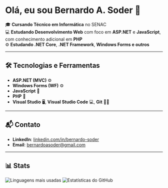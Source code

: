# Olá, eu sou Bernardo A. Soder 👋

🎓 **Cursando Técnico em Informática** no SENAC  
💻 **Estudando Desenvolvimento Web** com foco em **ASP.NET** e **JavaScript**, com conhecimento adicional em **PHP**  
⚙️ **Estudando .NET Core**, **.NET Framework**, **Windows Forms e outros** 

---

## 🛠️ Tecnologias e Ferramentas

- **ASP.NET (MVC)** ⚙️
- **Windows Forms (WF)** ⚙️
- **JavaScript** 📜  
- **PHP** 🔧  
- **Visual Studio** 🖥️, **Visual Studio Code** 💻, **Git** 🧑‍💻

---

## 📬 Contato

- **LinkedIn**: [linkedin.com/in/bernardo-soder](https://www.linkedin.com/in/bernardo-soder/)  
- **Email**: [bernardoasoder@gmail.com](mailto:bernardoasoder@gmail.com)

---

## 📊 Stats

![Linguagens mais usadas](https://github-readme-stats.vercel.app/api/top-langs/?username=bernardosoder&langs_count=10&layout=compact)
![Estatísticas do GitHub](https://github-readme-stats.vercel.app/api?username=bernardosoder&show_icons=true&hide_title=true&count_private=true&hide=prs)

